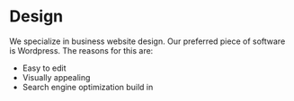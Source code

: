# Design

We specialize in business website design. Our preferred piece of software is Wordpress. The reasons for this are:

* Easy to edit
* Visually appealing
* Search engine optimization build in

